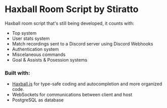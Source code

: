 # Haxball Room Script by Stiratto

Haxball room script that's still being developed, it counts with: 
- Top system
- User stats system
- Match recordings sent to a Discord server using Discord Webhooks
- Authentication system
- Miscelaneous commands
- Goal & Assists & Posession systems

### Built with:

- [Haxball.js](https://github.com/mertushka/haxball.js) for type-safe coding and autocompletion and more organized code.
- WebSockets for communications between client and host
- PostgreSQL as database
